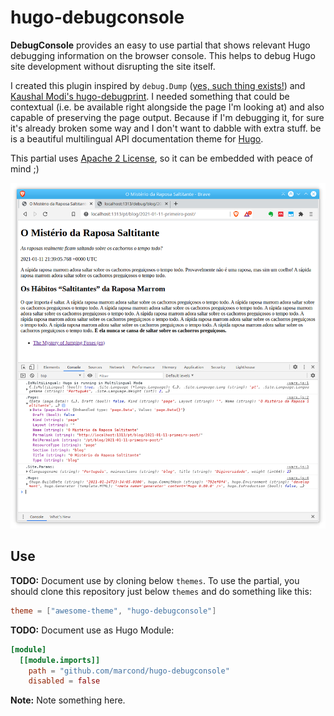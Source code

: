 # hugo-debugconsole

**DebugConsole** provides an easy to use partial that shows relevant Hugo debugging information on the browser console. This helps to debug Hugo site development without disrupting the site itself.

I created this plugin inspired by `debug.Dump` ([yes, such thing exists!](https://github.com/gohugoio/hugoDocs/issues/1220)) and [Kaushal Modi's hugo-debugprint](https://github.com/kaushalmodi/hugo-debugprint). I needed something that could be contextual (i.e. be available right alongside the page I'm looking at) and also capable of preserving the page output. Because if I'm debugging it, for sure it's already broken some way and I don't want to dabble with extra stuff.  be is a beautiful multilingual API documentation theme for [Hugo](http://gohugo.io/). 

This partial uses [Apache 2 License](https://github.com/slatedocs/slate/blob/master/LICENSE), so it can be embedded with peace of mind ;)

![Screenshot DebugConsole](https://raw.githubusercontent.com/marcond/hugo-debugconsole/master/images/screenshot.png)

## Use

**TODO:** Document use by cloning below `themes`.
To use the partial, you should clone this repository just below `themes` and do something like this:
```toml
theme = ["awesome-theme", "hugo-debugconsole"]
```

**TODO:** Document use as Hugo Module:

```toml
[module]
  [[module.imports]]
    path = "github.com/marcond/hugo-debugconsole"
    disabled = false
```

**Note:** Note something here.
